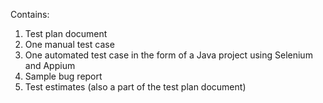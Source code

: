 Contains:

1. Test plan document
2. One manual test case
3. One automated test case in the form of a Java project using Selenium and Appium
4. Sample bug report
5. Test estimates (also a part of the test plan document)
